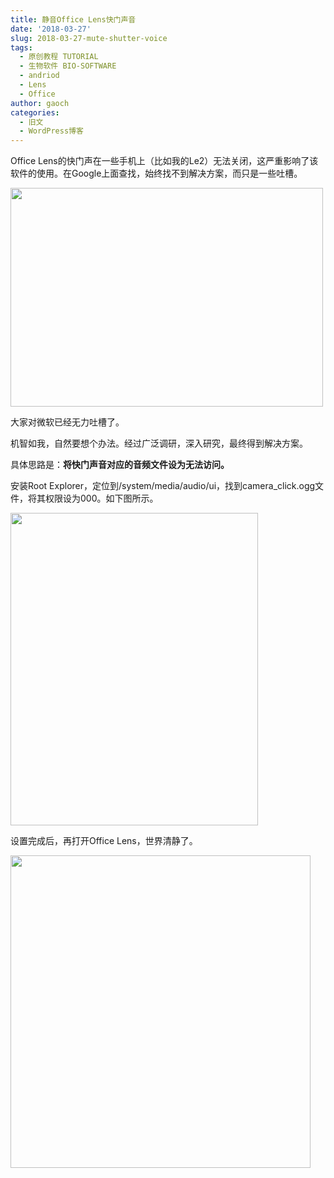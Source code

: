 ```yaml
---
title: 静音Office Lens快门声音
date: '2018-03-27'
slug: 2018-03-27-mute-shutter-voice
tags:
  - 原创教程 TUTORIAL
  - 生物软件 BIO-SOFTWARE
  - andriod
  - Lens
  - Office
author: gaoch
categories:
  - 旧文
  - WordPress博客
---
```



Office
Lens的快门声在一些手机上（比如我的Le2）无法关闭，这严重影响了该软件的使用。在Google上面查找，始终找不到解决方案，而只是一些吐槽。

<img src="https://cloudfs-spring.oss-cn-qingdao.aliyuncs.com/bio_spring_uploads/2018/03/office-lens-500x350.jpg" class="alignnone size-medium wp-image-929" sizes="(max-width: 500px) 100vw, 500px" srcset="https://cloudfs-spring.oss-cn-qingdao.aliyuncs.com/bio_spring_uploads/2018/03/office-lens-500x350.jpg 500w, https://cloudfs-spring.oss-cn-qingdao.aliyuncs.com/bio_spring_uploads/2018/03/office-lens.jpg 690w" width="500" height="350" />

大家对微软已经无力吐槽了。

机智如我，自然要想个办法。经过广泛调研，深入研究，最终得到解决方案。

具体思路是：**将快门声音对应的音频文件设为无法访问。**

安装Root
Explorer，定位到/system/media/audio/ui，找到camera\_click.ogg文件，将其权限设为000。如下图所示。

<img src="https://cloudfs-spring.oss-cn-qingdao.aliyuncs.com/bio_spring_uploads/2018/03/camer-click-file-authority-396x500.jpg" class="alignnone size-medium wp-image-930" sizes="(max-width: 396px) 100vw, 396px" srcset="https://cloudfs-spring.oss-cn-qingdao.aliyuncs.com/bio_spring_uploads/2018/03/camer-click-file-authority-396x500.jpg 396w, https://cloudfs-spring.oss-cn-qingdao.aliyuncs.com/bio_spring_uploads/2018/03/camer-click-file-authority.jpg 767w" width="396" height="500" />

设置完成后，再打开Office Lens，世界清静了。

<img src="https://cloudfs-spring.oss-cn-qingdao.aliyuncs.com/bio_spring_uploads/2018/03/camera-click-480x500.jpg" class="alignnone size-medium wp-image-928" sizes="(max-width: 480px) 100vw, 480px" srcset="https://cloudfs-spring.oss-cn-qingdao.aliyuncs.com/bio_spring_uploads/2018/03/camera-click-480x500.jpg 480w, https://cloudfs-spring.oss-cn-qingdao.aliyuncs.com/bio_spring_uploads/2018/03/camera-click-768x799.jpg 768w, https://cloudfs-spring.oss-cn-qingdao.aliyuncs.com/bio_spring_uploads/2018/03/camera-click-984x1024.jpg 984w, https://cloudfs-spring.oss-cn-qingdao.aliyuncs.com/bio_spring_uploads/2018/03/camera-click.jpg 1080w" width="480" height="500" />
